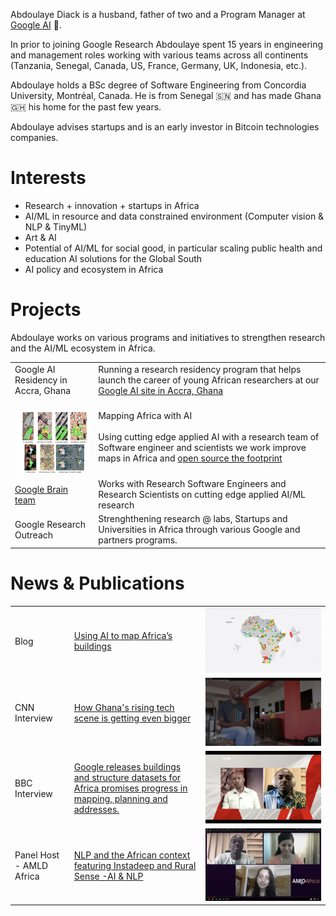 
Abdoulaye Diack is a husband, father of two and a Program Manager at [Google AI](https://ai.google/) 🤖.  

In prior to joining Google Research Abdoulaye spent 15 years in engineering and management roles working with various teams across all continents (Tanzania, Senegal, Canada, US, France, Germany, UK, Indonesia, etc.). 

Abdoulaye holds a BSc degree of Software Engineering from Concordia University, Montréal, Canada. He is from Senegal 🇸🇳 and has made Ghana 🇬🇭 his home for the past few years. 

Abdoulaye advises startups and is an early investor in Bitcoin technologies companies. 

# Interests

 - Research + innovation + startups in Africa
 - AI/ML in resource and data constrained environment (Computer vision & NLP & TinyML) 
 - Art & AI
 - Potential of AI/ML for social good, in particular scaling public health and education AI solutions for the Global South
 - AI policy and ecosystem in Africa 

# Projects


Abdoulaye works on various programs and initiatives to strengthen research and the AI/ML ecosystem in Africa.

|  |  |
|--|--|
|Google AI Residency in Accra, Ghana| Running a research residency program that helps launch the career of young African researchers at our [Google AI site in Accra, Ghana ](https://research.google/locations/accra/)|
|<br><a href="https://arxiv.org/pdf/2107.12283.pdf"><img src="/mmeka_paper_shot.jpg" width="130" height="102"/></a>|Mapping Africa with AI <br><br>Using cutting edge applied AI with a research team of Software engineer and scientists we work improve maps in Africa and [open source the footprint](https://sites.research.google/open-buildings/) |
|[Google Brain team](https://research.google/teams/brain/) | Works with Research Software Engineers and Research Scientists on cutting edge applied AI/ML research |
|Google Research Outreach| Strenghthening research @ labs, Startups and Universities in Africa through various Google and partners programs.|

# News & Publications

|  |  | |
|--|--|--|
|Blog | [Using AI to map Africa’s buildings](https://blog.google/around-the-globe/google-africa/using-ai-to-map-africas-buildings/) |<img src="/Open-Buildings_V2b_2096x11.max-1000x1000.jpg"/>|
CNN Interview |  [How Ghana's rising tech scene is getting even bigger](https://edition.cnn.com/videos/business/2021/10/15/marketplace-africa-ghana-tech-google-uber-meqasa-spc.cnn)  | <img src="/Abdou_cnn.jpg" />|
BBC Interview |  [Google releases buildings and structure datasets for Africa promises progress in mapping, planning and addresses.](https://www.bbc.co.uk/programmes/p09qnk4d)  | <img src="/abdou_bbc.jpg" />|
Panel Host - AMLD Africa |[NLP and the African context featuring Instadeep and Rural Sense -AI & NLP](https://www.youtube.com/watch?v=MXCbp5t_q_Q&list=PLyyHDYyFFpkBSUmX-iv7JLgeNJHvRIt4M&index=17)  | <img src="/abdou_amld.jpg" />|






